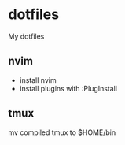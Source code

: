 # dotfiles
My dotfiles

## nvim
* install nvim
* install plugins with :PlugInstall

## tmux
mv compiled tmux to $HOME/bin

